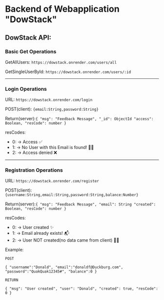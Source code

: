 # Backend of Webapplication **"DowStack"**

## DowStack API:

### Basic Get Operations

GetAllUsers:
`https://dowstack.onrender.com/users/all`

GetSingleUserById:
`https://dowstack.onrender.com/users/:id`

---

### Login Operations

URL: `https://dowstack.onrender.com/login`

POST(client): `{email:String,password:String}`

Return(server):`{
	"msg": "Feedback Message",
    "_id": ObjectId
	"access": Boolean,
	"resCode": number
}`

resCodes:

- 0: -> Access ✅
- 1: -> No User with this Email is found! 🙅‍♂️
- 2: -> Access denied ❌

---

### Registration Operations

URL: `https://dowstack.onrender.com/register`

POST(client): `{username:String,email:String,password:String,balance:Number}`

Return(server):`{
	"msg": "Feedback Message",
    "email": String
	"created": Boolean,
	"resCode": number
}`

resCodes:

- 0: -> User created ✨
- 1: -> Email already exists! 📬
- 2: -> User NOT created(no data came from client) 🤷‍♂️

Example:

`POST`

`{
	"username":"Donald",
	"email":"donaldf@Duckburg.com",
    "password":"QuakQuak12345#",
	"balance":0
}`

`RETURN`

`{
	"msg": "User created",
	"user": "Donald",
	"created": true,
	"resCode": 0
}`

